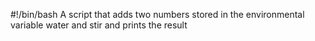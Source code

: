 #!/bin/bash
A script that adds two numbers stored in the environmental variable water and stir and prints the result
